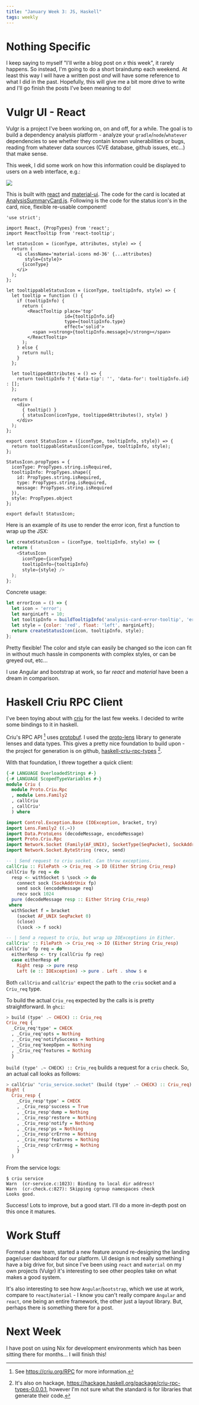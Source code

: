 ```yaml
---
title: "January Week 3: JS, Haskell"
tags: weekly
---
```


# Nothing Specific
I keep saying to myself "I'll write a blog post on _x_ this week", it rarely happens. So instead, I'm going
to do a short braindump each weekend. At least this way I will have a written post _and_ will have some reference
to what I did in the past. Hopefully, this will give me a bit more drive to write and I'll
go finish the posts I've been meaning to do!

# Vulgr UI - React
Vulgr is a project I've been working on, on and off, for a while. The goal is to build a
dependency analysis platform - analyze your `gradle`/`node`/`whatever` dependencies to see
whether they contain known vulnerabilities or bugs, reading from whatever data sources (CVE
database, github issues, etc...) that make sense.

This week, I did some work on how this information could be displayed to users on a web
interface, e.g.:

<img src="/images/vulgr-ui-jan3-weekly.png" class="img-responsive" />

This is built with [react](https://facebook.github.io/react/) and [material-ui](http://www.material-ui.com/#/).
The code for the card is located at
[AnalysisSummaryCard.js](https://github.com/wayofthepie/vulgr-ui-experimental/blob/material/src/components/analysis/summary/AnalysisSummaryCard.js).
Following is the code for the status icon's in the card, nice, flexible re-usable component!

```{.javascript}
'use strict';

import React, {PropTypes} from 'react';
import ReactTooltip from 'react-tooltip';

let statusIcon = (iconType, attributes, style) => {
  return (
    <i className='material-icons md-36' {...attributes}
       style={style}>
      {iconType}
    </i>
  );
};

let tooltippableStatusIcon = (iconType, tooltipInfo, style) => {
  let tooltip = function () {
    if (tooltipInfo) {
      return (
        <ReactTooltip place='top'
                      id={tooltipInfo.id}
                      type={tooltipInfo.type}
                      effect='solid'>
          <span ><strong>{tooltipInfo.message}</strong></span>
        </ReactTooltip>
      );
    } else {
      return null;
    }
  };

  let tooltippedAttributes = () => {
    return tooltipInfo ? {'data-tip': '', 'data-for': tooltipInfo.id} : [];
  };

  return (
    <div>
      { tooltip() }
      { statusIcon(iconType, tooltippedAttributes(), style) }
    </div>
  );
};

export const StatusIcon = ({iconType, tooltipInfo, style}) => {
  return tooltippableStatusIcon(iconType, tooltipInfo, style);
};

StatusIcon.propTypes = {
  iconType: PropTypes.string.isRequired,
  tooltipInfo: PropTypes.shape({
    id: PropTypes.string.isRequired,
    type: PropTypes.string.isRequired,
    message: PropTypes.string.isRequired
  }),
  style: PropTypes.object
};

export default StatusIcon;
```

Here is an example of its use to render the error icon, first a function to wrap up the JSX:

```javascript
let createStatusIcon = (iconType, tooltipInfo, style) => {
  return (
    <StatusIcon
      iconType={iconType}
      tooltipInfo={tooltipInfo}
      style={style} />
  );
};
```

Concrete usage:
```javascript
let errorIcon = () => {
  let icon = 'error';
  let marginLeft = 10;
  let tooltipInfo = buildTooltipInfo('analysis-card-error-tooltip', 'error', 'Error!', {marginLeft});
  let style = {color: 'red', float: 'left', marginLeft};
  return createStatusIcon(icon, tooltipInfo, style);
};
```

Pretty flexible! The color and style can easily be changed so the icon can fit in without
much hassle in components with complex styles, or can be greyed out, etc...

I use Angular and bootstrap at work, so far _react_ and _material_ have been a dream in
comparison.

# Haskell Criu RPC Client
I've been toying about with [criu](https://criu.org/) for the last few weeks. I decided to
write some bindings to it in haskell.

Criu's RPC API [^1] uses [protobuf](https://github.com/google/protobuf). I used the
[proto-lens](https://github.com/google/proto-lens) library to generate lenses and data
types. This gives a pretty nice foundation to build upon - the project for generation is on
github, [haskell-criu-rpc-types](https://github.com/wayofthepie/haskell-criu-rpc-types)
[^2].

With that foundation, I threw together a quick client:

```haskell
{-# LANGUAGE OverloadedStrings #-}
{-# LANGUAGE ScopedTypeVariables #-}
module Criu (
  module Proto.Criu.Rpc
  , module Lens.Family2
  , callCriu
  , callCriu'
  ) where

import Control.Exception.Base (IOException, bracket, try)
import Lens.Family2 ((.~))
import Data.ProtoLens (decodeMessage, encodeMessage)
import Proto.Criu.Rpc
import Network.Socket (Family(AF_UNIX), SocketType(SeqPacket), SockAddr(SockAddrUnix), close, connect, socket)
import Network.Socket.ByteString (recv, send)

-- | Send request to criu socket. Can throw exceptions.
callCriu :: FilePath -> Criu_req -> IO (Either String Criu_resp)
callCriu fp req = do
  resp <- withSocket $ \sock -> do
    connect sock (SockAddrUnix fp)
    send sock (encodeMessage req)
    recv sock 1024
  pure (decodeMessage resp :: Either String Criu_resp)
 where
  withSocket f = bracket
    (socket AF_UNIX SeqPacket 0)
    (close)
    (\sock -> f sock)

-- | Send a request to criu, but wrap up IOExceptions in Either.
callCriu' :: FilePath -> Criu_req -> IO (Either String Criu_resp)
callCriu' fp req = do
  eitherResp <- try (callCriu fp req)
  case eitherResp of
    Right resp -> pure resp
    Left (e :: IOException) -> pure . Left . show $ e
```
Both `callCriu` and `callCriu'` expect the path to the `criu` socket and a `Criu_req` type.

To build the actual `Criu_req` expected by the calls is is pretty straightforward. In
`ghci`:

```haskell
> build (type' .~ CHECK) :: Criu_req
Criu_req {
  _Criu_req'type' = CHECK
  , _Criu_req'opts = Nothing
  , _Criu_req'notifySuccess = Nothing
  , _Criu_req'keepOpen = Nothing
  , _Criu_req'features = Nothing
  }
```
`build (type' .~ CHECK) :: Criu_req` builds a request for a `criu` check. So, an actual call
looks as follows:

```haskell
> callCriu' "criu_service.socket" (build (type' .~ CHECK) :: Criu_req)
Right (
  Criu_resp {
    _Criu_resp'type' = CHECK
    , _Criu_resp'success = True
    , _Criu_resp'dump = Nothing
    , _Criu_resp'restore = Nothing
    , _Criu_resp'notify = Nothing
    , _Criu_resp'ps = Nothing
    , _Criu_resp'crErrno = Nothing
    , _Criu_resp'features = Nothing
    , _Criu_resp'crErrmsg = Nothing
    }
  )
```
From the service logs:

```
$ criu service
Warn  (cr-service.c:1023): Binding to local dir address!
Warn  (cr-check.c:827): Skipping cgroup namespaces check
Looks good.
```
Success! Lots to improve, but a good start. I'll do a more in-depth post on this once it
matures.

# Work Stuff
Formed a new team, started a new feature around re-designing the landing page/user dashboard
for our platform. UI design is not really something I have a big drive for, but since I've
been using `react` and `material` on my own projects (Vulgr) it's interesting to see other
peoples take on what makes a good system.

It's also interesting to see how `Angular`/`bootstrap`,
which we use at work, compare to `react`/`material` - I know you can't really compare
`Angular` and `react`, one being an entire framework, the other just a layout library.
But, perhaps there is something there for a post.

# Next Week
I have post on using Nix for development environments which has been sitting there for
months... I will finish this!

[^1]: See <https://criu.org/RPC> for more information.
[^2]: It's also on hackage, <https://hackage.haskell.org/package/criu-rpc-types-0.0.0.1>,
however I'm not sure what the standard is for libraries that generate their code.
